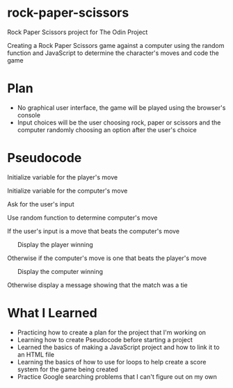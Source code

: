 # rock-paper-scissors

Rock Paper Scissors project for The Odin Project

Creating a Rock Paper Scissors game against a computer using the random function and JavaScript to determine the character's moves and code the game

# Plan

* No graphical user interface, the game will be played using the browser's console
* Input choices will be the user choosing rock, paper or scissors and the computer randomly choosing an option after the user's choice

# Pseudocode

Initialize variable for the player's move

Initialize variable for the computer's move



Ask for the user's input

Use random function to determine computer's move

If the user's input is a move that beats the computer's move

&nbsp;&nbsp;&nbsp;&nbsp;&nbsp;&nbsp;Display the player winning

Otherwise if the computer's move is one that beats the player's move

&nbsp;&nbsp;&nbsp;&nbsp;&nbsp;&nbsp;Display the computer winning

Otherwise display a message showing that the match was a tie

# What I Learned

* Practicing how to create a plan for the project that I'm working on
* Learning how to create Pseudocode before starting a project 
* Learned the basics of making a JavaScript project and how to link it to an HTML file
* Learning the basics of how to use for loops to help create a score system for the game being created
* Practice Google searching problems that I can't figure out on my own
